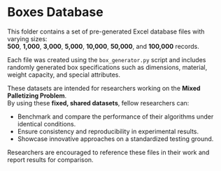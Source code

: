 # Boxes Database

This folder contains a set of pre-generated Excel database files with varying sizes:  
**500**, **1,000**, **3,000**, **5,000**, **10,000**, **50,000**, and **100,000** records.

Each file was created using the `box_generator.py` script and includes randomly generated box specifications such as dimensions, material, weight capacity, and special attributes.

These datasets are intended for researchers working on the **Mixed Palletizing Problem**.  
By using these **fixed, shared datasets**, fellow researchers can:
- Benchmark and compare the performance of their algorithms under identical conditions.
- Ensure consistency and reproducibility in experimental results.
- Showcase innovative approaches on a standardized testing ground.

Researchers are encouraged to reference these files in their work and report results for comparison.

